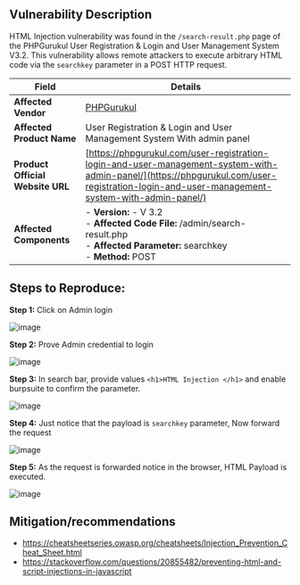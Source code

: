 ## Vulnerability Description

HTML Injection vulnerability was found in the `/search-result.php` page of the PHPGurukul User Registration & Login and User Management System V3.2. This vulnerability allows remote attackers to execute arbitrary HTML code via the `searchkey` parameter in a POST HTTP request.


| **Field**                        | **Details**                                                                                                                                                                                |
|----------------------------------|--------------------------------------------------------------------------------------------------------------------------------------------------------------------------------------------|
| **Affected Vendor**              | [PHPGurukul](https://phpgurukul.com/)                                                                                                                                                      |
| **Affected Product Name**        | User Registration & Login and User Management System With admin panel                                                                                                                      |
| **Product Official Website URL** | [https://phpgurukul.com/user-registration-login-and-user-management-system-with-admin-panel/](https://phpgurukul.com/user-registration-login-and-user-management-system-with-admin-panel/) |
| **Affected Components**          | - **Version:** -  V 3.2 <br>- **Affected Code File:** /admin/search-result.php <br>- **Affected Parameter:** searchkey<br>- **Method:** POST                                                                           |


## Steps to Reproduce:

**Step 1:** Click on Admin login

![image](https://github.com/user-attachments/assets/cb9d4284-a525-4f11-af9b-ce36d6d42fda)

**Step 2:** Prove Admin credential to login

![image](https://github.com/user-attachments/assets/14f8d059-e540-49d9-9c9c-0cb198ade472)

**Step 3:** In search bar, provide values `<h1>HTML Injection </h1>` and enable burpsuite to confirm the parameter.

![image](https://github.com/user-attachments/assets/2bb4de79-bbea-4135-b223-e1f339106541)

**Step 4:** Just notice that the payload is `searchkey` parameter, Now forward the request

![image](https://github.com/user-attachments/assets/85bae8be-244a-43aa-867a-93e02112fba6)

**Step 5:** As the request is forwarded notice in the browser, HTML Payload is executed.

![image](https://github.com/user-attachments/assets/ee44be97-a9da-4b8e-a3bd-2170cf03b97d)


## Mitigation/recommendations

- https://cheatsheetseries.owasp.org/cheatsheets/Injection_Prevention_Cheat_Sheet.html
- https://stackoverflow.com/questions/20855482/preventing-html-and-script-injections-in-javascript


